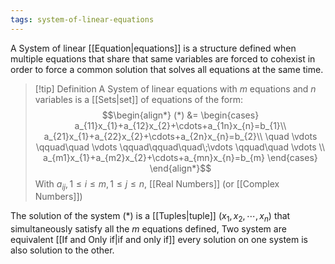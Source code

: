 ```yaml
---
tags: system-of-linear-equations
---
```


A System of linear [[Equation|equations]] is a structure defined when multiple equations that share that same variables are forced to cohexist in order to force a common solution that solves all equations at the same time.

>[!tip] Definition
>A System of linear equations with $m$ equations and $n$ variables is a [[Sets|set]] of equations of the form:
> $$\begin{align*}
(*) &= \begin{cases}
a_{11}x_{1}+a_{12}x_{2}+\cdots+a_{1n}x_{n}=b_{1}\\
a_{21}x_{1}+a_{22}x_{2}+\cdots+a_{2n}x_{n}=b_{2}\\
\quad \vdots \qquad\quad \vdots \qquad\qquad\quad\;\vdots \qquad\quad \vdots \\
a_{m1}x_{1}+a_{m2}x_{2}+\cdots+a_{mn}x_{n}=b_{m}
\end{cases} 
\end{align*}$$
> With $a_{ij}, 1\le i \le m, 1\le j \le n$, [[Real Numbers]] (or [[Complex Numbers]])

The solution of the system $(*)$ is a [[Tuples|tuple]] $(x_{1}, x_{2},\cdots, x_{n})$ that simultaneously satisfy all the $m$ equations defined, Two system are equivalent [[If and Only if|if and only if]] every solution on one system is also solution to the other.

